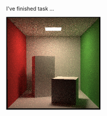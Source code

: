 
I've finished task ...

<img src="https://github.com/SiqiHuang18/Games101/blob/main/Path%20Tracing/images/display_20.png" width=50% height=50%>
